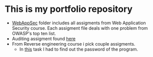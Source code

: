 # This is my portfolio repository

- [WebAppSec](WebAppSec) folder includes all assigments from Web Application Security course. Each assigment file deals with one problem from OWASP's top ten list.
- Auditing assigment found [here](Others/auditing.pdf)
- From Reverse engineering course i pick couple assigments.
  - In [this](Others/reverse_engineering_1) task I had to find out the password of the program.
